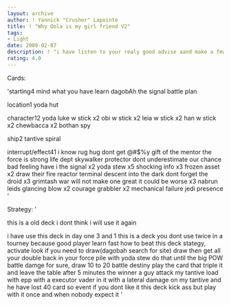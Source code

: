 ```yaml
---
layout: archive
author: ! Yannick "Crusher" Lapointe
title: ! "Why Oola is my girl friend V2"
tags:
- Light
date: 2000-02-07
description: ! "i have listen to your realy good advise aand make a few change in this decki have change all card and makea new deck since this one got 6 victory and 2 lostso i decide to broke up with Oolaand get with Yoda hummm"
rating: 4.0
---
```

Cards: 

'starting4
mind what you have learn
dagobAh
the signal
battle plan

location1
yoda hut

character12
yoda
luke w stick x2
obi w stick x2
leia w stick x2
han w stick x2
chewbacca x2
bothan spy

ship2
tantive
spiral

interrupt/effect41
i know
rug hug
dont get @#$%y
gift of the mentor
the force is strong
life dept
skywalker
protector
dont underestimate our chance
bad feeling have i
the signal x2
yoda stew x5
shocking info x3
frozen asset x2
draw their fire
reactor terminal
descent into the dark
dont forget the droid x3
grimtash
war will not make one great
it could be worse x3
nabrun leids
glancing blow x2
courage
grabbler x2
mechanical failure
jedi presence '

Strategy: '

this is a old deck i dont think i will use it again

i have use this deck in day one 3 and 1
this is a deck you dont use twice in a tourney because
good player learn fast how to beat this deck
stategy, activate look if you need to draw(dagobah search for site)
draw then get all your double back in your force pile with yoda stew
do that until the big POW battle damge for sure, draw 10 to 20 battle destiny play the card that triple it
and leave the table after 5 minutes the winner
a guy attack my tantive load with epp with a executor vader in it with a lateral damage on my tantive and he have lost 40 card
so event if you dont like it this deck kick ass but play with it once and when nobody expect it  '